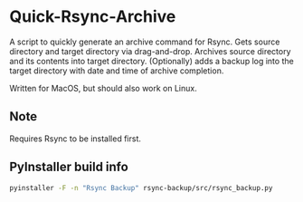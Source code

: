 # Quick-Rsync-Archive

A script to quickly generate an archive command for Rsync.
Gets source directory and target directory via drag-and-drop.
Archives source directory and its contents into target directory.
(Optionally) adds a backup log into the target directory with date and time of archive completion.  

Written for MacOS, but should also work on Linux.

## Note  

Requires Rsync to be installed first.

## PyInstaller build info

```bash
pyinstaller -F -n "Rsync Backup" rsync-backup/src/rsync_backup.py
```
